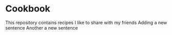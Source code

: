 # Cookbook
This repository contains recipes I like to share with my friends
Adding a new sentence
Another a new sentence